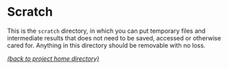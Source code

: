 # Scratch

This is the `scratch` directory, in which you can put temporary files and
intermediate results that does not need to be saved, accessed or otherwise
cared for. Anything in this directory should be removable with no loss.

[*(back to project home directory)*][sf-home]

[sf-home]: https://github.com/NBISweden/NBIS-support-framework
